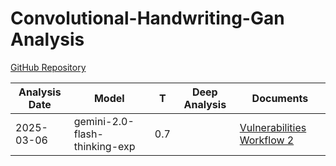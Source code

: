 # Convolutional-Handwriting-Gan Analysis

[GitHub Repository](https://github.com/amzn/convolutional-handwriting-gan)

| Analysis Date | Model | T | Deep Analysis | Documents |
|---------------|-------|---|:-------------:|-----------|
| 2025-03-06 | gemini-2.0-flash-thinking-exp | 0.7 |  | [Vulnerabilities Workflow 2](2025-03-06-gemini-2.0-flash-thinking-exp/vulnerabilities-workflow-2.md) |
